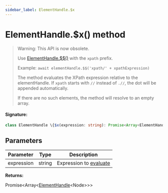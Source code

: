 ```yaml
---
sidebar_label: ElementHandle.$x
---
```


# ElementHandle.$x() method

> Warning: This API is now obsolete.
>
> Use [ElementHandle.$$()](./puppeteer.elementhandle.__.md) with the `xpath` prefix.
>
> Example: `await elementHandle.$$('xpath/' + xpathExpression)`
>
> The method evaluates the XPath expression relative to the elementHandle. If `xpath` starts with `//` instead of `.//`, the dot will be appended automatically.
>
> If there are no such elements, the method will resolve to an empty array.

#### Signature:

```typescript
class ElementHandle \{$x(expression: string): Promise<Array<ElementHandle<Node>>>;\}
```

## Parameters

| Parameter  | Type   | Description                                                                                  |
| ---------- | ------ | -------------------------------------------------------------------------------------------- |
| expression | string | Expression to [evaluate](https://developer.mozilla.org/en-US/docs/Web/API/Document/evaluate) |

**Returns:**

Promise&lt;Array&lt;[ElementHandle](./puppeteer.elementhandle.md)&lt;Node&gt;&gt;&gt;
